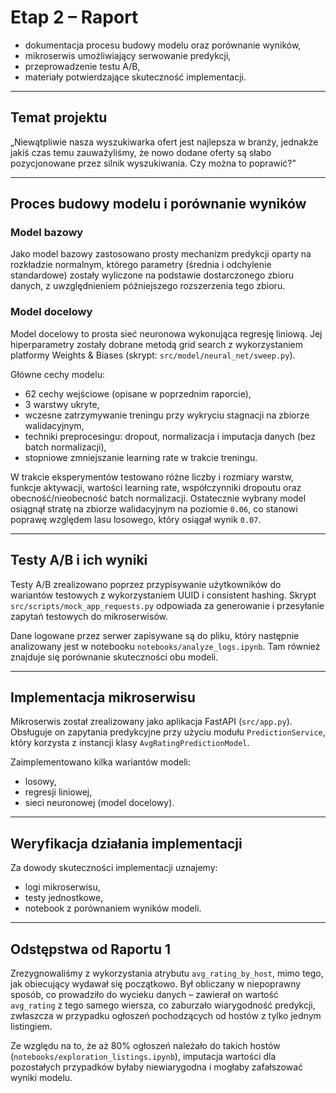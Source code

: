 # Etap 2 – Raport


- dokumentacja procesu budowy modelu oraz porównanie wyników,
- mikroserwis umożliwiający serwowanie predykcji,
- przeprowadzenie testu A/B,
- materiały potwierdzające skuteczność implementacji.

---

## Temat projektu

„Niewątpliwie nasza wyszukiwarka ofert jest najlepsza w branży, jednakże jakiś czas temu zauważyliśmy, że nowo dodane oferty są słabo pozycjonowane przez silnik wyszukiwania. Czy można to poprawić?”

---

## Proces budowy modelu i porównanie wyników

### Model bazowy

Jako model bazowy zastosowano prosty mechanizm predykcji oparty na rozkładzie normalnym, którego parametry (średnia i odchylenie standardowe) zostały wyliczone na podstawie dostarczonego zbioru danych, z uwzględnieniem późniejszego rozszerzenia tego zbioru.

### Model docelowy

Model docelowy to prosta sieć neuronowa wykonująca regresję liniową. Jej hiperparametry zostały dobrane metodą grid search z wykorzystaniem platformy Weights & Biases (skrypt: `src/model/neural_net/sweep.py`).

Główne cechy modelu:
- 62 cechy wejściowe (opisane w poprzednim raporcie),
- 3 warstwy ukryte,
- wczesne zatrzymywanie treningu przy wykryciu stagnacji na zbiorze walidacyjnym,
- techniki preprocesingu: dropout, normalizacja i imputacja danych (bez batch normalizacji),
- stopniowe zmniejszanie learning rate w trakcie treningu.

W trakcie eksperymentów testowano różne liczby i rozmiary warstw, funkcje aktywacji, wartości learning rate, współczynniki dropoutu oraz obecność/nieobecność batch normalizacji. Ostatecznie wybrany model osiągnął stratę na zbiorze walidacyjnym na poziomie `0.06`, co stanowi poprawę względem lasu losowego, który osiągał wynik `0.07`.

---

## Testy A/B i ich wyniki

Testy A/B zrealizowano poprzez przypisywanie użytkowników do wariantów testowych z wykorzystaniem UUID i consistent hashing. Skrypt `src/scripts/mock_app_requests.py` odpowiada za generowanie i przesyłanie zapytań testowych do mikroserwisów.

Dane logowane przez serwer zapisywane są do pliku, który następnie analizowany jest w notebooku `notebooks/analyze_logs.ipynb`. Tam również znajduje się porównanie skuteczności obu modeli.

---

## Implementacja mikroserwisu

Mikroserwis został zrealizowany jako aplikacja FastAPI (`src/app.py`). Obsługuje on zapytania predykcyjne przy użyciu modułu `PredictionService`, który korzysta z instancji klasy `AvgRatingPredictionModel`.

Zaimplementowano kilka wariantów modeli:
- losowy,
- regresji liniowej,
- sieci neuronowej (model docelowy).

---

## Weryfikacja działania implementacji

Za dowody skuteczności implementacji uznajemy:
- logi mikroserwisu,
- testy jednostkowe,
- notebook z porównaniem wyników modeli.

---

## Odstępstwa od Raportu 1

Zrezygnowaliśmy z wykorzystania atrybutu `avg_rating_by_host`, mimo tego, jak obiecujący wydawał się początkowo. Był obliczany w niepoprawny sposób, co prowadziło do wycieku danych – zawierał on wartość `avg_rating` z tego samego wiersza, co zaburzało wiarygodność predykcji, zwłaszcza w przypadku ogłoszeń pochodzących od hostów z tylko jednym listingiem.

Ze względu na to, że aż 80% ogłoszeń należało do takich hostów (`notebooks/exploration_listings.ipynb`), imputacja wartości dla pozostałych przypadków byłaby niewiarygodna i mogłaby zafałszować wyniki modelu.
